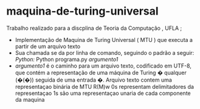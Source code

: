 # maquina-de-turing-universal

Trabalho realizado para a discplina de Teoria da Computação , UFLA ;

- Implementação de Maquina de Turing Universal ( MTU ) que executa a partir de um arquivo texto
- Sua chamada se da por linha de comando, seguindo o padrão a seguir:
  _Python:_
    Python programa.py _argumento1_
- _argumento1_ é	o	caminho	para	um arquivo	texto,	codificado	em	UTF-8,	que	
contém	a representação	de	uma	máquina	de	Turing	� qualquer	(�(�))	seguida	de	uma	entrada
�.
Arquivo texto contem uma representaçao binária de MTU R(M)w
0s representam delimitadores da representaçao 
1s são uma representaçao unaria de cada componente da maquina
